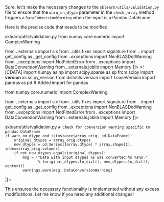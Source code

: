 Sure, let's make the necessary changes to the `sklearn/utils/validation.py` file to ensure that the `warn_on_dtype` parameter in the `check_array` method triggers a `DataConversionWarning` when the input is a Pandas DataFrame.

Here is the precise code that needs to be modified:

<change>
<file change-number-for-this-file="1">sklearn/utils/validation.py</file>
<original line-count="12" no-ellipsis="true"><![CDATA[
import numpy as np
import scipy.sparse as sp
from scipy import __version__ as scipy_version
from distutils.version import LooseVersion

from numpy.core.numeric import ComplexWarning

from ..externals import six
from ..utils.fixes import signature
from .. import get_config as _get_config
from ..exceptions import NonBLASDotWarning
from ..exceptions import NotFittedError
from ..exceptions import DataConversionWarning
from ..externals.joblib import Memory
]]></original>
<modified no-ellipsis="true"><![CDATA[
import numpy as np
import scipy.sparse as sp
from scipy import __version__ as scipy_version
from distutils.version import LooseVersion
import pandas as pd  # Added import for pandas

from numpy.core.numeric import ComplexWarning

from ..externals import six
from ..utils.fixes import signature
from .. import get_config as _get_config
from ..exceptions import NonBLASDotWarning
from ..exceptions import NotFittedError
from ..exceptions import DataConversionWarning
from ..externals.joblib import Memory
]]></modified>
</change>

<change>
<file change-number-for-this-file="2">sklearn/utils/validation.py</file>
<original line-count="12" no-ellipsis="true"><![CDATA[
    if warn_on_dtype and dtype_orig is not None and array.dtype != dtype_orig:
        msg = ("Data with input dtype %s was converted to %s%s."
               % (dtype_orig, array.dtype, context))
        warnings.warn(msg, DataConversionWarning)
]]></original>
<modified no-ellipsis="true"><![CDATA[
    if warn_on_dtype and dtype_orig is not None and array.dtype != dtype_orig:
        msg = ("Data with input dtype %s was converted to %s%s."
               % (dtype_orig, array.dtype, context))
        warnings.warn(msg, DataConversionWarning)

    # Check for conversion warning specific to pandas DataFrame
    if warn_on_dtype and isinstance(array_orig, pd.DataFrame):
        original_dtypes = array_orig.dtypes
        new_dtypes = pd.Series([array.dtype] * array.shape[1], index=array_orig.columns)
        if not new_dtypes.equals(original_dtypes):
            msg = ("Data with input dtypes %s was converted to %s%s."
                   % (original_dtypes.to_dict(), new_dtypes.to_dict(), context))
            warnings.warn(msg, DataConversionWarning)
]]></modified>
</change>

This ensures the necessary functionality is implemented without any excess modifications. Let me know if you need any additional changes!